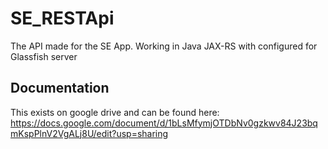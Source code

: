 # SE_RESTApi
The API made for the SE App. Working in Java JAX-RS with configured for Glassfish server

## Documentation
This exists on google drive and can be found here:
https://docs.google.com/document/d/1bLsMfymjOTDbNv0gzkwv84J23bqmKspPlnV2VgALj8U/edit?usp=sharing
